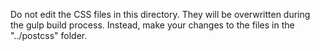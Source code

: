 Do not edit the CSS files in this directory.
They will be overwritten during the gulp build process.
Instead, make your changes to the files in the "../postcss" folder.
